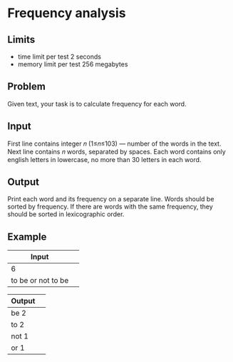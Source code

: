 # Frequency analysis
## Limits
- time limit per test 2 seconds
- memory limit per test 256 megabytes
## Problem
Given text, your task is to calculate frequency for each word.
## Input
First line contains integer 𝑛 (1≤𝑛≤103) — number of the words in the text.
Next line contains 𝑛 words, separated by spaces. Each word contains only english letters in lowercase, no more than 30 letters in each word.

## Output
Print each word and its frequency on a separate line. Words should be sorted by frequency. If there are words with the same frequency, they should be sorted in lexicographic order.

## Example
| Input | |              
| ------ | ------ |
|6|
|to be or not to be|

| Output | |              
| ------ | ------ |
|be 2|
|to 2|
|not 1|
|or 1|
